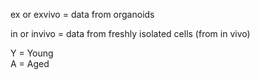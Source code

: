 ex or exvivo = data from organoids

in or invivo = data from freshly isolated cells (from in vivo)

Y = Young\
A = Aged